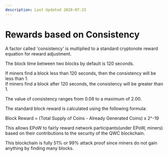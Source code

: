 ```yaml
---
description: Last Updated 2020-07-23
---
```


# Rewards based on Consistency

A factor called 'consistency' is multiplied to a standard cryptonote reward equation for reward adjustment.

The block time between two blocks by default is 120 seconds.

If miners find a block less than 120 seconds, then the consistency will be less than 1.  
If miners find a block after 120 seconds, the consistency will be greater than 1.

The value of consistency ranges from 0.08 to a maximum of 2.00.

The standard block reward is calculated using the following formula:

Block Reward = \(Total Supply of Coins - Already Generated Coins\) x 2^-19

This allows EPoW to fairly reward network participants\(under EPoW, miners\) based on their contributions to the security of the QWC blockchain.

This blockchain is fully 51% or 99% attack proof since miners do not gain anything by finding many blocks.

